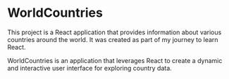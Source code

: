 # WorldCountries

This project is a React application that provides information about various countries around the world. It was created as part of my journey to learn React.

WorldCountries is an application that leverages React to create a dynamic and interactive user interface for exploring country data.
